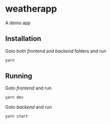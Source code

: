 # weatherapp
A demo app
## Installation
Goto both *frontend* and *backend* folders and run
```bash
yarn
```

## Running
Goto *frontend* and run
```bash
yarn dev
```

Goto *backend* and run
```bash
yarn start
```
